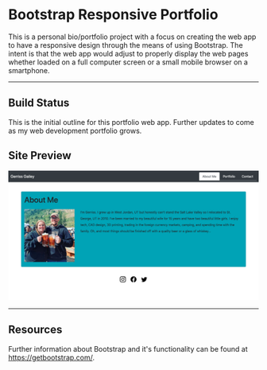 # Bootstrap Responsive Portfolio

This is a personal bio/portfolio project with a focus on creating the web app to have a responsive design through the means of using Bootstrap. The intent is that the web app would adjust to properly display the web pages whether loaded on a full computer screen or a small mobile browser on a smartphone. 

---

## Build Status

This is the initial outline for this portfolio web app. Further updates to come as my web development portfolio grows.

## Site Preview

![site preview](images/site_preview.png)

---

## Resources

Further information about Bootstrap and it's functionality can be found at https://getbootstrap.com/.
